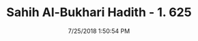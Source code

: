 ---
title        : "Sahih Al-Bukhari Hadith - 1. 625"
date         : 7/25/2018 1:50:54 PM
draft        : false
type         : "hadith"
layout       : "hadith"
BookCode     : "SHB"
VolumeNumber : "1"
HadithNumber : "625"
categories  :  ["Adhan-Every step towards good deeds is rewarded"]
tags  :  ["Humaid"]
---